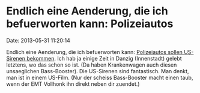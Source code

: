 Endlich eine Aenderung, die ich befuerworten kann: Polizeiautos
===============================================================

Date: 2013-05-31 11:20:14

Endlich eine Aenderung, die ich befuerworten kann: [Polizeiautos sollen
US-Sirenen
bekommen](http://www.spiegel.de/auto/aktuell/deutsche-polizeiautos-sollen-us-warnsirenenton-erhalten-a-902954.html).
Ich hab ja einige Zeit in Danzig (Innenstadt) gelebt letztens, wo das
schon so ist. (Da haben Krankenwagen auch diesen unsaeglichen
Bass-Booster). Die US-Sirenen sind fantastisch. Man denkt, man ist in
einem US-Film. (Nur der scheiss Bass-Booster macht einen taub, wenn der
EMT Vollhonk ihn direkt neben dir zuendet.)
